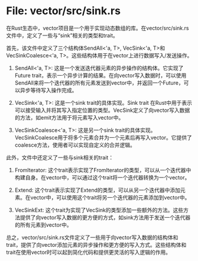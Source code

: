 # File: vector/src/sink.rs

在Rust生态中，vector项目是一个用于实现动态数组的库。在vector/src/sink.rs文件中，定义了一些与“sink”相关的类型和trait。

首先，该文件中定义了三个结构体SendAll<'a, T>, VecSink<'a, T>和VecSinkCoalesce<'a, T>。这些结构体用于在vector上进行数据写入/发送操作。

1. SendAll<'a, T>: 这是一个发送迭代器元素的异步操作的结构体。它实现了Future trait，表示一个异步计算的结果。在向vector写入数据时，可以使用SendAll来将一个迭代器的所有元素发送到vector中，并返回一个Future，可以异步等待写入操作完成。

2. VecSink<'a, T>: 这是一个sink trait的具体实现。Sink trait 在Rust中用于表示可以接受输入并将其写入指定位置的类型。VecSink定义了向vector写入数据的方法，如emit方法用于将元素写入vector中。

3. VecSinkCoalesce<'a, T>: 这是另一个sink trait的具体实现。VecSinkCoalesce用于将多个元素合并为一个元素后再写入vector。它提供了coalesce方法，使用者可以实现自定义的合并逻辑。

此外，文件中还定义了一些与sink相关的trait：

1. FromIterator<Item>: 这个trait表示实现了FromIterator<Item>的类型，可以从一个迭代器中构建自身。在vector中，可以通过这个trait将一个迭代器转换为一个vector。

2. Extend<Item>: 这个trait表示实现了Extend<Item>的类型，可以从另一个迭代器中添加元素。在vector中，可以使用这个trait将另一个迭代器的元素添加到vector中。

3. VecSinkExt<Item>: 这个trait为实现了VecSink<Item>的类型添加一些额外的方法。这些方法提供了向vector写入数据的更方便的方式，如sink方法用于发送一个迭代器的所有元素到vector中。

总之，vector/src/sink.rs文件定义了一些用于向vector写入数据的结构体和trait，提供了向vector添加元素的异步操作和更方便的写入方式。这些结构体和trait在使用vector时可以起到简化代码和提供更灵活的写入逻辑的作用。

